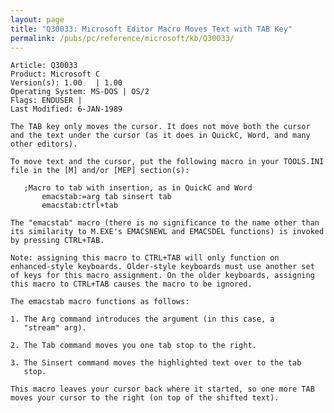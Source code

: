 ```yaml
---
layout: page
title: "Q30033: Microsoft Editor Macro Moves Text with TAB Key"
permalink: /pubs/pc/reference/microsoft/kb/Q30033/
---
```


	Article: Q30033
	Product: Microsoft C
	Version(s): 1.00   | 1.00
	Operating System: MS-DOS | OS/2
	Flags: ENDUSER |
	Last Modified: 6-JAN-1989
	
	The TAB key only moves the cursor. It does not move both the cursor
	and the text under the cursor (as it does in QuickC, Word, and many
	other editors).
	
	To move text and the cursor, put the following macro in your TOOLS.INI
	file in the [M] and/or [MEP] section(s):
	
	   ;Macro to tab with insertion, as in QuickC and Word
	       emacstab:=arg tab sinsert tab
	       emacstab:ctrl+tab
	
	The "emacstab" macro (there is no significance to the name other than
	its similarity to M.EXE's EMACSNEWL and EMACSDEL functions) is invoked
	by pressing CTRL+TAB.
	
	Note: assigning this macro to CTRL+TAB will only function on
	enhanced-style keyboards. Older-style keyboards must use another set
	of keys for this macro assignment. On the older keyboards, assigning
	this macro to CTRL+TAB causes the macro to be ignored.
	
	The emacstab macro functions as follows:
	
	1. The Arg command introduces the argument (in this case, a
	   "stream" arg).
	
	2. The Tab command moves you one tab stop to the right.
	
	3. The Sinsert command moves the highlighted text over to the tab
	   stop.
	
	This macro leaves your cursor back where it started, so one more TAB
	moves your cursor to the right (on top of the shifted text).
